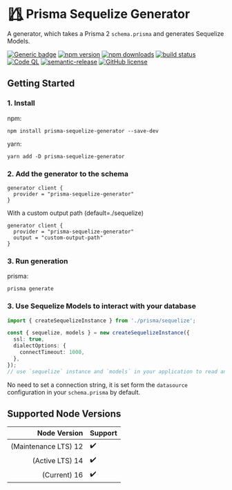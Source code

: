 # 🏳️‍🌈⃤ Prisma Sequelize Generator

A generator, which takes a Prisma 2 `schema.prisma` and generates Sequelize Models.

[![Generic badge](https://img.shields.io/badge/Generator%20for-◭%20Prisma-9F7AEA.svg)](https://www.prisma.io)
[![npm version](https://img.shields.io/npm/v/prisma-sequelize-generator?label=npm%20package)](https://www.npmjs.com/package/prisma-sequelize-generator)
[![npm downloads](https://img.shields.io/npm/dm/prisma-sequelize-generator)](https://www.npmjs.com/package/prisma-sequelize-generator)
[![build status](https://img.shields.io/github/workflow/status/floydspace/prisma-sequelize-generator/release)](https://github.com/floydspace/prisma-sequelize-generator/actions/workflows/release.yml)
[![Code QL](https://github.com/floydspace/prisma-sequelize-generator/workflows/CodeQL/badge.svg)](https://github.com/floydspace/prisma-sequelize-generator/actions/workflows/codeql-analysis.yml)
[![semantic-release](https://img.shields.io/badge/%20%20%F0%9F%93%A6%F0%9F%9A%80-semantic--release-e10079.svg)](https://github.com/semantic-release/semantic-release)
[![GitHub license](https://img.shields.io/github/license/Naereen/StrapDown.js.svg)](https://github.com/floydspace/prisma-sequelize-generator/blob/master/LICENSE)

## Getting Started

### 1. Install

npm:

```shell
npm install prisma-sequelize-generator --save-dev
```

yarn:

```shell
yarn add -D prisma-sequelize-generator
```

### 2. Add the generator to the schema

```prisma
generator client {
  provider = "prisma-sequelize-generator"
}
```

With a custom output path (default=./sequelize)

```prisma
generator client {
  provider = "prisma-sequelize-generator"
  output = "custom-output-path"
}
```

### 3. Run generation

prisma:

```shell
prisma generate
```

### 3. Use Sequelize Models to interact with your database

```typescript
import { createSequelizeInstance } from './prisma/sequelize';

const { sequelize, models } = new createSequelizeInstance({
  ssl: true,
  dialectOptions: {
    connectTimeout: 1000,
  },
});
// use `sequelize` instance and `models` in your application to read and write data in your DB
```

No need to set a connection string, it is set form the `datasource` configuration in your `schema.prisma` by default.

## Supported Node Versions

|         Node Version | Support            |
| -------------------: | :----------------- |
| (Maintenance LTS) 12 | :heavy_check_mark: |
|      (Active LTS) 14 | :heavy_check_mark: |
|         (Current) 16 | :heavy_check_mark: |
